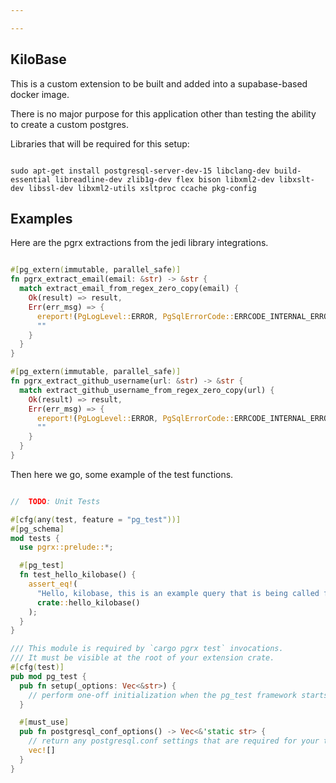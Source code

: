 ```yaml
---

---
```


## KiloBase

This is a custom extension to be built and added into a supabase-based docker image.

There is no major purpose for this application other than testing the ability to create a custom postgres.

Libraries that will be required for this setup:

```shell

sudo apt-get install postgresql-server-dev-15 libclang-dev build-essential libreadline-dev zlib1g-dev flex bison libxml2-dev libxslt-dev libssl-dev libxml2-utils xsltproc ccache pkg-config

```

## Examples

Here are the pgrx extractions from the jedi library integrations.

```rust

#[pg_extern(immutable, parallel_safe)]
fn pgrx_extract_email(email: &str) -> &str {
  match extract_email_from_regex_zero_copy(email) {
    Ok(result) => result,
    Err(err_msg) => {
      ereport!(PgLogLevel::ERROR, PgSqlErrorCode::ERRCODE_INTERNAL_ERROR, &format!("{}", err_msg));
      ""
    }
  }
}

#[pg_extern(immutable, parallel_safe)]
fn pgrx_extract_github_username(url: &str) -> &str {
  match extract_github_username_from_regex_zero_copy(url) {
    Ok(result) => result,
    Err(err_msg) => {
      ereport!(PgLogLevel::ERROR, PgSqlErrorCode::ERRCODE_INTERNAL_ERROR, &format!("{}", err_msg));
      ""
    }
  }
}

```

Then here we go, some example of the test functions.

```rust

//  TODO: Unit Tests

#[cfg(any(test, feature = "pg_test"))]
#[pg_schema]
mod tests {
  use pgrx::prelude::*;

  #[pg_test]
  fn test_hello_kilobase() {
    assert_eq!(
      "Hello, kilobase, this is an example query that is being called from rust!",
      crate::hello_kilobase()
    );
  }
}

/// This module is required by `cargo pgrx test` invocations.
/// It must be visible at the root of your extension crate.
#[cfg(test)]
pub mod pg_test {
  pub fn setup(_options: Vec<&str>) {
    // perform one-off initialization when the pg_test framework starts
  }

  #[must_use]
  pub fn postgresql_conf_options() -> Vec<&'static str> {
    // return any postgresql.conf settings that are required for your tests
    vec![]
  }
}

```